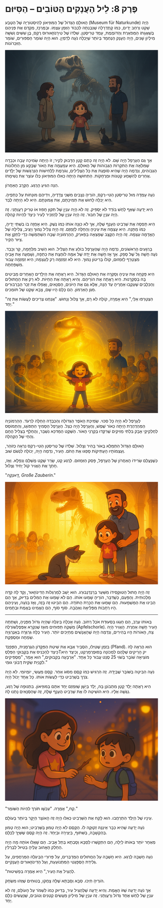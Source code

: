 # פֶּרֶק 8: לֵיל הָעֲנָקִים הַטּוֹבִים – הַסִּיּוּם

הָאוּלָם הַגָּדוֹל שֶׁל הַמּוּזֵיאוֹן לְהִיסְטוֹרְיָה שֶׁל הַטֶּבַע (Museum für Naturkunde) הָיָה שָׁקֵט וְרַחַב יָדַיִם, כְּמוֹ קָתֶדְרָלָה שֶׁנִּבְנְתָה לִכְבוֹד הַזְּמַן עַצְמוֹ. וּבַמֶּרְכָּז, מְקַדֵּם אֶת פְּנֵיהֶם בְּשַׁאֲגָתוֹ הַמְּפֹאֶרֶת וְהַדּוֹמֶמֶת, עָמַד טְרִיסְטַן. שִׁלְדּוֹ שֶׁל טִירָנוֹזָאוּרוּס רֶקְס, בֶּן שִׁשִּׁים וְשִׁשָּׁה מִילְיוֹן שָׁנִים, הָיָה הֶעָנָק הַנֶּחְמָד בְּיוֹתֵר שֶׁיָּכְלָה נֹעָה לְדַמְיֵן. הוּא הָיָה שׁוֹמֵר הַסִּפּוּרִים, שׁוֹמֵר הַזִּכְרוֹנוֹת.

![A breathtaking, wide-angle shot of the great hall of Berlin's Natural History Museum. In the center stands the magnificent, massive skeleton of a Tyrannosaurus Rex. A thick, heavy gray fog fills the high ceilings, muffling the light and creating an oppressive atmosphere. A small, determined 8-year-old girl, Noa, stands before the giant skeleton, her parents on either side of her, ready to face the final challenge. The scene is dramatic and awe-inspiring.](../../images/ch8_01.png)

אַךְ גַּם הֶעָרָפֶל הָיָה שָׁם. לֹא הָיָה זֶה כֶּתֶם קָטָן הַדָּבוּק לְקִיר; זוֹ הָיְתָה שְׂמִיכָה עָבָה וּכְבֵדָה שֶׁמִּלְּאָה אֶת הַתִּקְרוֹת הַגְּבוֹהוֹת שֶׁל הָאוּלָם. הִיא עִמְעֲמָה אֶת הָאוֹר שֶׁבָּקַע מִן הַחַלּוֹנוֹת הַגְּבוֹהִים, וְנִדְמֶה הָיָה שֶׁהִיא סוֹפֶגֶת אֶת כָּל הַצְּלִילִים, וְגוֹרֶמֶת לַלְּחִישׁוֹת הַנִּרְגָּשׁוֹת שֶׁל יְלָדִים אֲחֵרִים לְהִשָּׁמַע קְטַנּוֹת וּמְרֻחָקוֹת. הַתְּחוּשָׁה הָיְתָה כְּאִלּוּ הַמּוּזֵיאוֹן כֻּלּוֹ עוֹצֵר אֶת נְשִׁימָתוֹ.

הִנֵּה הִגִּיעַ הָרֶגַע. הַקְּרָב הָאַחֲרוֹן.

נֹעָה עָמְדָה מוּל טְרִיסְטַן הַטִּי-רֶקְס, הוֹרֶיהָ נִצָּבִים מִשְּׁנֵי צְדָדֶיהָ, וִידֵיהֶם מוּנָחוֹת עַל כְּתֵפֶיהָ. הִיא יָכְלָה לָחוּשׁ אֶת תְּמִיכָתָם, אֶת אֱמוּנָתָם. הִיא לֹא הָיְתָה לְבַד.

הִיא יָדְעָה שֶׁאַף לַחַשׁ בּוֹדֵד לֹא יַסְפִּיק. זֶה לֹא הָיָה עִנְיָן שֶׁל תִּקּוּן חָפוּז אוֹ טְרִיק רַעֲוַתָנִי. זֶה הָיָה עִנְיָן שֶׁל חִבּוּר. זֶה הָיָה עִנְיָן שֶׁל לְהַזְכִּיר לָעִיר כֵּיצַד לִהְיוֹת קְהִלָּה.

הִיא תָּפְסָה אֶת שַׁרְבִיט הֶעָנָף שֶׁלָּהּ, אַךְ לֹא כִּוְּנָה אוֹתוֹ כְּמוֹ נֶשֶׁק. הִיא אָחֲזָה בּוֹ בִּשְׁתֵּי יָדֶיהָ, כְּמוֹ מַתָּנָה. הִיא עָצְמָה אֶת עֵינֶיהָ וְהֵחֵלָּה לְזַמְזֵם. זֶה הָיָה צְלִיל נָמוּךְ וְיַצִּיב, צְלִילָהּ שֶׁל הָאֲדָמָה עַצְמָהּ. זֶה הָיָה הַקֶּצֶב שֶׁמָּצְאָה בַּפַּארְק, הַהַרְמוֹנְיָה שֶׁבָּהּ הִשְׁתַּמְּשָׁה כְּדֵי לְתַקֵּן אֶת צִיּוּר הַקִּיר.

בָּרְגָעִים הָרִאשׁוֹנִים, נִדְמֶה הָיָה שֶׁהֶעָרָפֶל בּוֹלֵעַ אֶת הַצְּלִיל. הוּא הֵשִׁיב מִלְחָמָה, קַר וְכָבֵד. נֹעָה חָשָׁה גַּל שֶׁל סָפֵק. אַךְ אָז חָשָׁה אֶת יָדָהּ שֶׁל אִמָּהּ לוֹחֶצֶת אֶת כְּתֵפָהּ, וְשָׁמְעָה אֶת אָבִיהָ מִצְטָרֵף לַזִּמְזוּם, קוֹלוֹ בָּרִיטוֹן נָמוּךְ. הִיא לֹא זִמְזְמָה רַק לְעַצְמָהּ; הִיא זִמְזְמָה עֲבוּר מִשְׁפַּחְתָּהּ.

הִיא פָּקְחָה אֶת עֵינֶיהָ וְסָקְרָה אֶת הָאוּלָם הַגָּדוֹל. הִיא רָאֲתָה אֶת הַיְּלָדִים הָאֲחֵרִים מַבִּיטִים בָּהּ בְּסַקְרָנוּת. הִיא רָאֲתָה אֶת הוֹרֵיהֶם. וְהִיא רָאֲתָה אֶת הַחַיּוֹת. לֹא רַק אֶת הַחֲתוּלִים וְהַכְּלָבִים שֶׁעָקְבוּ אַחֲרֶיהָ עַד הֵנָּה, אֶלָּא גַּם אֶת הַיּוֹנִים, הַסְּנָאִים, וַאֲפִלּוּ אֶת זֵכֶר הַבַּרְבּוּרִים מִגַּן הָאַרְמוֹן. הֵם כֻּלָּם הָיוּ שָׁם, צָבָא שָׁקֵט שֶׁל תּוֹמְכִים.

"הִצְטָרְפוּ אֵלַי," הִיא אָמְרָה, קוֹלָהּ לֹא רָם, אַךְ צָלוּל וְנָחוּשׁ. "אֲנַחְנוּ צְרִיכִים לַעֲשׂוֹת אֶת זֶה יַחַד."

![A powerful, magical scene of community. In the great hall of the Natural History Museum, a diverse group of people—children, parents, tourists—are all humming together. A cute 8-year-old girl, Noa, stands at the center, conducting the harmony. The collective sound creates a visible, golden resonance in the air. The thick gray fog above is beginning to tremble and break apart from the force of the beautiful sound. The T-Rex skeleton seems to glow with inner light.](../../images/ch8_02.png)

לֶעָרָפֶל לֹא הָיָה כָּל סִכּוּי. שְׂמִיכַת הָאֹפֶר הַגְּדוֹלָה וְהַכְּבֵדָה הֵחֵלָּה לִרְעֹד. הַהַרְמוֹנְיָה הַמְּהַדְהֶדֶת הָיְתָה כְּאוֹר שֶׁמֶשׁ, וְהֶעָרָפֶל הָיָה כְּצֵל. הֶעָרָפֶל הַסָּמִיךְ הִתְפּוֹגֵג, וְהִתְמוֹסֵס לְחֶלְקִיקֵי אָבָק בִּלְתִּי מַזִּיקִים שֶׁרִקְּדוּ בְּקַרְנֵי הָאוֹר. הַשֶּׁקֶט הַמַּדכֵּא נִשְׁבַּר, וְהֻחְלַף בַּצְּלִיל הֶחָם וְהַחַי שֶׁל הַקְּהִלָּה.

הָאוּלָם הַגָּדוֹל הִתְמַלֵּא בְּאוֹר בָּהִיר וְצָלוּל. שִׁלְדּוֹ שֶׁל טְרִיסְטַן הַטִּי-רֶקְס נִרְאָה כְּזוֹהֵר, וְעַצְמוֹתָיו הָעַתִּיקוֹת סָפְגוּ אֶת הַחֹם. הָעִיר, נִדְמֶה הָיָה, יְכוֹלָה לִנְשֹׁם שׁוּב.

כְּשֶׁנֶּעֱלַם שְׂרִידוֹ הָאַחֲרוֹן שֶׁל הֶעָרָפֶל, פָּסַק הַזִּמְזוּם. לְרֶגַע קָט, שָׂרַר שֶׁקֶט מֻשְׁלָם וְנִפְלָא. וְאָז, חָתַךְ אֶת הָאֲוִיר קוֹל יָחִיד וְצָלוּל.

"*דָּאנְקֶה, Große Zauberin*."

![A triumphant and heartwarming moment. The great hall of the museum is now filled with bright, clear sunlight, the fog completely gone. A tuxedo cat sits at the base of the glowing T-Rex skeleton, giving a regal bow to a smiling 8-year-old girl, Noa. Her parents stand behind her, their hands on her shoulders, their eyes wide with wonder, love, and belief. The atmosphere is one of peace, victory, and shared magic.](../../images/ch8_03.png)

זֶה הָיָה חֲתוּל הַטּוּקְסִידוֹ מִשַּׁעַר בְּרַנְדֶּנְבּוּרְג. הוּא יָשַׁב לְמַרְגְּלוֹת הַדִּינוֹזָאוּר, וְקָד לָהּ קִדָּה מַלְכוּתִית. וְהַפַּעַם, כְּשֶׁדִּבֵּר, הוֹרֶיהָ שָׁמְעוּ אוֹתוֹ. הֵם לֹא שָׁמְעוּ אֶת הַמִּלִּים בְּדִיּוּק, אַךְ הֵם הֵבִינוּ אֶת הַמַּשְׁמָעוּת. הֵם שָׁמְעוּ אֶת הַכָּרַת הַתּוֹדָה. הֵם הִבִּיטוּ זֶה בָּזֶה, וְאָז בְּנֹעָה, וְעֵינֵיהֶם הָיוּ רְחָבוֹת מִפְּלִיאָה וְאַהֲבָה. סוֹף סוֹף, הֵם הֶאֱמִינוּ בֶּאֱמֶת וּבְתָמִים.

***

בְּאוֹתוֹ עֶרֶב, הֵם חָגְגוּ בִּסְעוּדַת אֹכֶל רְחוֹב. נֹעָה אָכְלָה בֵּיגְלֶה שֶׁהָיָה גָּדוֹל מִפָּנֶיהָ, וְשָׁתְתָה מַשְׁקֶה תַּפּוּחִים מוּגָז שֶׁנִּקְרָא אַפְּפֶלְשׁוֹרְלֶה (Apfelschorle). הָעִיר חָשָׁה אַחֶרֶת. הָאֲוִיר הָיָה צַח, הָאוֹרוֹת הָיוּ בְּהִירִים, וְנִדְמֶה הָיָה שֶׁהָאֲנָשִׁים מְחַיְּכִים יוֹתֵר. הָעִיר כֻּלָּהּ גִּרְגְּרָה בְּאֵנֶרְגְּיָה שְׂמֵחָה וּמְסֻפֶּקֶת.

בִּזְמַן שֶׁטִּיְּלוּ, הִסְבִּיר אַבָּא אֶת שִׁיטַת הַפִּקָּדוֹן הַגֶּרְמָנִית, הַ*פְּפַנְד* (Pfand). הוּא הֶרְאָה לָהּ כֵּיצַד לְהַכְנִיס אֶת בַּקְבּוּקֵי הַפְּלַסְTִיק הָרֵיקִים שֶׁלָּהֶם לִמְכוֹנָה בַּסּוּפֶרְמַרְקֶט, וְכֵיצַד הִיא מוֹצִיאָה שׁוֹבָר בְּשֹׁוִי 25 סֶנְט עֲבוּר כָּל אֶחָד. "אַרְבָּעָה בַּקְבּוּקִים," הוּא אָמַר, "מַסְפִּיקִים לִקְנִיַּת שַׂקִּית דֻּבּוֹנֵי גּוּמִי."

נֹעָה הִבִּיטָה בַּשּׁוֹבָר שֶׁבְּיָדָהּ. זֶה הִרְגִּישׁ כְּמוֹ קֶסֶם מִסּוּג אַחֵר. קֶסֶם מַעֲשִׂי, יוֹמְיוֹמִי. לֹא הָיָה צֹרֶךְ בְּשַׁרְבִיט כְּדֵי לַעֲשׂוֹת אוֹתוֹ. כָּל אֶחָד יָכוֹל הָיָה.

הִיא רָאֲתָה יֶלֶד קָטָן מִתְבּוֹנֵן בָּהּ, יֶלֶד בַּיְשָׁן שֶׁזִּמְזֵם יַחַד אִתָּם בַּמּוּזֵיאוֹן. בִּתְנוּפָה שֶׁל רֶגַע, נִגְּשָׁה אֵלָיו. הִיא הוֹשִׁיטָה לוֹ אֶת שַׁרְבִיט הֶעָנָף שֶׁלָּהּ, זֶה שֶׁהַסְּנָאִים נָתְנוּ לָהּ.

![A touching, symbolic scene on a Berlin street at night. A cute 8-year-old girl, Noa, is passing her small, simple twig wand to a younger, shy-looking boy. The boy's eyes are wide with awe and gratitude as he accepts it. The city lights twinkle around them, creating a magical, hopeful atmosphere. This image represents the passing of a torch, showing that the magic belongs to everyone.](../../images/ch8_04.png)

"קַח," אָמְרָה. "עַכְשָׁו תּוֹרְךָ לִהְיוֹת הַשּׁוֹמֵר."

עֵינָיו שֶׁל הַיֶּלֶד הִתְרַחֲבוּ. הוּא לָקַח אֶת הַשַּׁרְבִיט כְּאִלּוּ הָיָה זֶה הָאוֹצָר הַיָּקָר בְּיוֹתֵר בָּעוֹלָם.

נֹעָה יָדְעָה שֶׁהִיא כְּבָר אֵינֶנָּהּ זְקוּקָה לוֹ. הַקֶּסֶם לֹא הָיָה טָמוּן בַּשַּׁרְבִיט; הוּא הָיָה טָמוּן בַּהַקְשָׁבָה, בַּשִּׁתּוּף, בַּיְּצִירָה וּבַיַּחַד. זֶה הָיָה קֶסֶם שֶׁשַּׁיָּךְ לְכֻלָּם.

מְאֻחָר יוֹתֵר בְּאוֹתוֹ לַיְלָה, הֵם הִתְקַשְּׁרוּ לְסַבָּא וְסָבְתָא בְּתֵל אָבִיב. הֵם שָׁאֲלוּ אוֹתָהּ מָה הָיָה הַחֵלֶק הָאָהוּב עָלֶיהָ בַּטִּיּוּל לְבֶּרְלִין.

נֹעָה חָשְׁבָה לְרֶגַע. הִיא חָשְׁבָה עַל הַחֲתוּלִים הַמְּדַבְּרִים, עַל פֵּרוּרֵי הַבֵּיגְלֶה הַמְּרַחֲפִים, עַל גְּלִידַת הַסְּפָּגֶטִי הַמִּתְנוֹעַעַת, וְעַל הַדִּינוֹזָאוּרִים הָעֲנָקִיִּים.

"לְהַצִּיל אֶת הָעִיר," הִיא אָמְרָה בִּפְשִׁיטוּת.

הוֹרֶיהָ חִיְּכוּ. סַבָּא וְסָבְתָא שֶׁלָּהּ צָחֲקוּ, בְּטוּחִים שֶׁזֶּהוּ מִשְׂחָק.

אַךְ נֹעָה יָדְעָה שֶׁזּוֹ הָאֱמֶת. וְהִיא יָדְעָה שֶׁלְּהַצִּיל עִיר, בְּדִיּוּק כְּמוֹ לִשְׁמֹר עַל הָעוֹלָם, זֶה לֹא עִנְיָן שֶׁל לַחַשׁ אֶחָד גָּדוֹל וְרַעֲוַתָנִי. זֶה עִנְיָן שֶׁל מִילְיוֹן מַעֲשִׂים קְטַנִּים וְטוֹבִים, שֶׁנַּעֲשִׂים כֻּלָּם יַחַד.